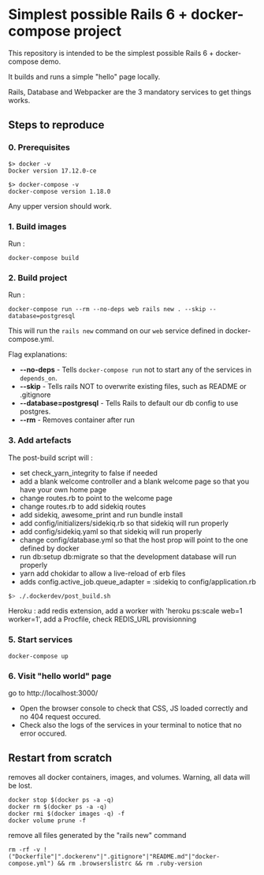 # Simplest possible Rails 6 + docker-compose project

This repository is intended to be the simplest possible Rails 6 + docker-compose demo.

It builds and runs a simple "hello" page locally.

Rails, Database and Webpacker are the 3 mandatory services to get things works.

## Steps to reproduce

### 0. Prerequisites

```
$> docker -v
Docker version 17.12.0-ce

$> docker-compose -v
docker-compose version 1.18.0
```

Any upper version should work.


### 1. Build images
Run :
```
docker-compose build
```

### 2. Build project

Run :
```
docker-compose run --rm --no-deps web rails new . --skip --database=postgresql
```

This will run the `rails new` command on our `web` service defined in docker-compose.yml.

Flag explanations:
* **--no-deps** - Tells `docker-compose run` not to start any of the services in `depends_on`.
* **--skip** - Tells rails NOT to overwrite existing files, such as README or .gitignore
* **--database=postgresql** - Tells Rails to default our db config to use postgres.
* **--rm** - Removes container after run

### 3. Add artefacts

The post-build script will  :

 - set check_yarn_integrity to false if needed
 - add a blank welcome controller and a blank welcome page so that you have your own home page
 - change routes.rb to point to the welcome page
 - change routes.rb to add sidekiq routes
 - add sidekiq, awesome_print and run bundle install
 - add config/initializers/sidekiq.rb so that sidekiq will run properly
 - add config/sidekiq.yaml so that sidekiq will run properly
 - change config/database.yml so that the host prop will point to the one defined by docker
 - run db:setup db:migrate so that the development database will run properly
 - yarn add chokidar to allow a live-reload of erb files
 - adds config.active_job.queue_adapter = :sidekiq to config/application.rb

```bash
$> ./.dockerdev/post_build.sh
```

Heroku : add redis extension, add a worker with 'heroku ps:scale web=1 worker=1', add a Procfile, check REDIS_URL provisionning

### 5. Start services

```
docker-compose up
```

### 6. Visit "hello world" page

go to http://localhost:3000/

 - Open the browser console to check that CSS, JS loaded correctly and no 404 request occured.
 - Check also the logs of the services in your terminal to notice that no error occured.

## Restart from scratch

removes all docker containers, images, and volumes. Warning, all data will be lost.
```
docker stop $(docker ps -a -q)
docker rm $(docker ps -a -q)
docker rmi $(docker images -q) -f
docker volume prune -f
```

remove all files generated by the "rails new" command
```
rm -rf -v !("Dockerfile"|".dockerenv"|".gitignore"|"README.md"|"docker-compose.yml") && rm .browserslistrc && rm .ruby-version
```

